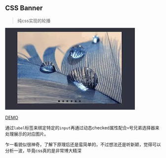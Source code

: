 ## CSS Banner

> 纯css实现的轮播

![preview](./preview/demo.webp)

[DEMO](https://hq-lin.github.io/cool-skills/css-banner/)

通过`label`标签来绑定特定的`input`再通过动态checked属性配合`+`号兄弟选择器来处理展示的对应图片。

乍一看貌似很神奇，了解下原理后还是蛮简单的，不过想法还是听新颖，觉得可以分析一波，毕竟css真的是非常博大精深
